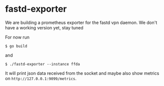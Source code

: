 # fastd-exporter

We are building a prometheus exporter for the fastd vpn daemon. We don't have a working version yet, stay tuned

For now run

```
$ go build
```

and

```
$ ./fastd-exporter --instance ffda
```

It will print json data received from the socket and maybe also show metrics on `http://127.0.0.1:9099/metrics`.